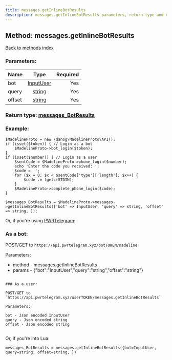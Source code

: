 ```yaml
---
title: messages.getInlineBotResults
description: messages.getInlineBotResults parameters, return type and example
---
```

## Method: messages.getInlineBotResults  
[Back to methods index](index.md)


### Parameters:

| Name     |    Type       | Required |
|----------|:-------------:|---------:|
|bot|[InputUser](../types/InputUser.md) | Yes|
|query|[string](../types/string.md) | Yes|
|offset|[string](../types/string.md) | Yes|


### Return type: [messages\_BotResults](../types/messages_BotResults.md)

### Example:


```
$MadelineProto = new \danog\MadelineProto\API();
if (isset($token)) { // Login as a bot
    $MadelineProto->bot_login($token);
}
if (isset($number)) { // Login as a user
    $sentCode = $MadelineProto->phone_login($number);
    echo 'Enter the code you received: ';
    $code = '';
    for ($x = 0; $x < $sentCode['type']['length']; $x++) {
        $code .= fgetc(STDIN);
    }
    $MadelineProto->complete_phone_login($code);
}

$messages_BotResults = $MadelineProto->messages->getInlineBotResults(['bot' => InputUser, 'query' => string, 'offset' => string, ]);
```

Or, if you're using [PWRTelegram](https://pwrtelegram.xyz):

### As a bot:

POST/GET to `https://api.pwrtelegram.xyz/botTOKEN/madeline`

Parameters:

* method - messages.getInlineBotResults
* params - {"bot":"InputUser","query":"string","offset":"string"}

```

### As a user:

POST/GET to `https://api.pwrtelegram.xyz/userTOKEN/messages.getInlineBotResults`

Parameters:

bot - Json encoded InputUser
query - Json encoded string
offset - Json encoded string


```

Or, if you're into Lua:

```
messages_BotResults = messages.getInlineBotResults({bot=InputUser, query=string, offset=string, })
```

